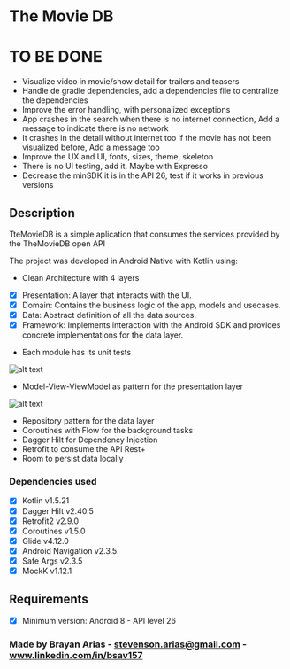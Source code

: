 # The Movie DB

# TO BE DONE
 
 - Visualize video in movie/show detail for trailers and teasers
 - Handle de gradle dependencies, add a dependencies file to centralize the dependencies
 - Improve the error handling, with personalized exceptions
 - App crashes in the search when there is no internet connection, Add a message to indicate there is no network
 - It crashes in the detail without internet too if the movie has not been visualized before, Add a message too
 - Improve the UX and UI, fonts, sizes, theme, skeleton
 - There is no UI testing, add it. Maybe with Expresso
 - Decrease the minSDK it is in the API 26, test if it works in previous versions

## Description

TteMovieDB is a simple aplication that consumes the services provided by the TheMovieDB open API

The project was developed in Android Native with Kotlin using:

- Clean Architecture with 4 layers

- [x] Presentation: A layer that interacts with the UI.
- [x] Domain: Contains the business logic of the app, models and usecases.
- [x] Data: Abstract definition of all the data sources.
- [x] Framework: Implements interaction with the Android SDK and provides concrete implementations for the data layer.

- Each module has its unit tests

![alt text](https://koenig-media.raywenderlich.com/uploads/2019/06/Android-Clean-Architecture.png)

- Model-View-ViewModel as pattern for the presentation layer

![alt text](https://developer.android.com/topic/libraries/architecture/images/final-architecture.png?hl=es-419)

- Repository pattern for the data layer
- Coroutines with Flow for the background tasks
- Dagger Hilt for Dependency Injection
- Retrofit to consume the API Rest+
- Room to persist data locally

### Dependencies used

- [x] Kotlin v1.5.21
- [x] Dagger Hilt v2.40.5
- [x] Retrofit2 v2.9.0
- [x] Coroutines v1.5.0
- [x] Glide v4.12.0
- [x] Android Navigation v2.3.5
- [x] Safe Args v2.3.5
- [x] MockK v1.12.1

## Requirements

- [x] Minimum version: Android 8 - API level 26

### Made by Brayan Arias - stevenson.arias@gmail.com - www.linkedin.com/in/bsav157

 
